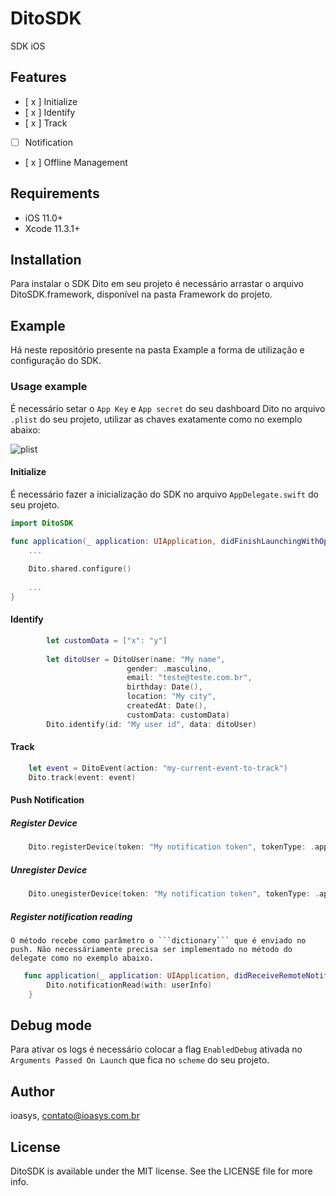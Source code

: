 # DitoSDK
SDK iOS 

## Features

- [ x ] Initialize
- [ x ] Identify
- [ x ] Track
- [ ] Notification
- [ x ] Offline Management

## Requirements
- iOS 11.0+
- Xcode 11.3.1+

## Installation
Para instalar o SDK Dito em seu projeto é necessário arrastar o arquivo DitoSDK.framework, disponível na pasta Framework do projeto.
## Example
Há neste repositório presente na pasta Example a forma de utilização e configuração do SDK.

### Usage example

É necessário setar o ```App Key``` e ```App secret``` do seu dashboard Dito no arquivo ```.plist``` do seu projeto, utilizar as chaves exatamente como no exemplo abaixo:

![plist](https://user-images.githubusercontent.com/76013839/105905864-5c010c00-5ff9-11eb-9961-eda5c9a62d4b.png)

#### Initialize

É necessário fazer a inicialização do SDK no arquivo ```AppDelegate.swift``` do seu projeto.

```swift
import DitoSDK

func application(_ application: UIApplication, didFinishLaunchingWithOptions launchOptions: [UIApplication.LaunchOptionsKey: Any]?) -> Bool {
    ...
        
    Dito.shared.configure()
        
    ...
}
```
#### Identify
```swift
        let customData = ["x": "y"]
                
        let ditoUser = DitoUser(name: "My name",
                          gender: .masculino,
                          email: "teste@teste.com.br",
                          birthday: Date(),
                          location: "My city",
                          createdAt: Date(),
                          customData: customData)
        Dito.identify(id: "My user id", data: ditoUser)
```
#### Track
```swift
    let event = DitoEvent(action: "my-current-event-to-track")
    Dito.track(event: event)
```

#### Push Notification

##### Register Device

```swift
    Dito.registerDevice(token: "My notification token", tokenType: .apple)
```
##### Unregister Device
```swift
    Dito.unegisterDevice(token: "My notification token", tokenType: .apple)
```
##### Register notification reading
    O método recebe como parâmetro o ```dictionary``` que é enviado no push. Não necessáriamente precisa ser implementado no método do delegate como no exemplo abaixo.
```swift
   func application(_ application: UIApplication, didReceiveRemoteNotification userInfo: [AnyHashable : Any], fetchCompletionHandler completionHandler: @escaping (UIBackgroundFetchResult) -> Void) {
        Dito.notificationRead(with: userInfo)
    }
```

## Debug mode
Para ativar os logs é necessário colocar a flag ```EnabledDebug``` ativada no ```Arguments Passed On Launch``` que fica no ```scheme``` do seu projeto.

## Author

ioasys, contato@ioasys.com.br

## License
DitoSDK is available under the MIT license. See the LICENSE file for more info.

